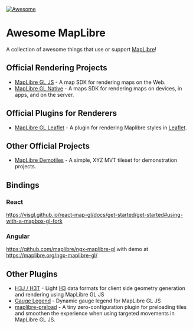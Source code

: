 [![Awesome](https://awesome.re/badge.svg)](https://awesome.re)

# Awesome MapLibre

A collection of awesome things that use or support [MapLibre](https://maplibre.org)!

## Official Rendering Projects

- [MapLibre GL JS](https://github.com/maplibre/maplibre-gl-js) - A map SDK for rendering maps on the Web.
- [MapLibre GL Native](https://github.com/maplibre/maplibre-gl-native) - A maps SDK for rendering maps on devices, in apps, and on the server.

## Official Plugins for Renderers

- [MapLibre GL Leaflet](https://github.com/maplibre/maplibre-gl-leaflet) - A plugin for rendering Maplibre styles in [Leaflet](https://leafletjs.com).

## Other Official Projects
- [MapLibre Demotiles](https://github.com/maplibre/demotiles) - A simple, XYZ MVT tileset for demonstration projects.

## Bindings

### React

https://visgl.github.io/react-map-gl/docs/get-started/get-started#using-with-a-mapbox-gl-fork

### Angular

https://github.com/maplibre/ngx-maplibre-gl with demo at https://maplibre.org/ngx-maplibre-gl/

## Other Plugins

- [H3J / H3T](https://github.com/INSPIDE/h3j-h3t) - Light [H3](https://h3geo.org/) data formats for client side geometry generation and rendering using MapLibre GL JS
- [Gauge Legend](https://github.com/AbelVM/gauge_legend) - Dynamic gauge legend for MapLibre GL JS
- [maplibre-preload](https://github.com/AbelVM/maplibre-preload) - A tiny zero-configuration plugin for preloading tiles and smoothen the experience when using targeted movements in MapLibre GL JS.
